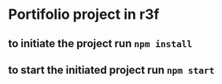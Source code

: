 # Portifolio project in r3f

## to initiate the project run `npm install`

## to start the initiated project run `npm start`
